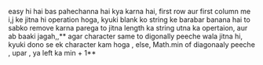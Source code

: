 easy hi hai bas pahechanna hai kya karna hai, first row aur first column me i,j ke jitna hi operation hoga, kyuki blank ko string ke barabar banana hai to sabko remove karna parega to jitna length ka string utna ka opertaion, aur ab baaki jagah,,** agar character same to digonally peeche wala jitna hi, kyuki dono se ek character kam hoga , else, Math.min of diagonaaly peeche , upar , ya left ka min + 1**